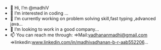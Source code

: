 - 👋 Hi, I’m @madhiV
- 👀 I’m interested in coding ...
- 🌱 I’m currently working on problem solving skill,fast typing ,advanced java...
- 💞️ I’m looking to work in a good company...
- 📫 You can reach me through: =>Mail:vadhananmadhi@gmail.com =>linkedin:www.linkedin.com/in/madhivadhanan-b-r-aab552206...

<!---
madhiV/madhiV is a ✨ special ✨ repository because its `README.md` (this file) appears on your GitHub profile.
You can click the Preview link to take a look at your changes.
--->
